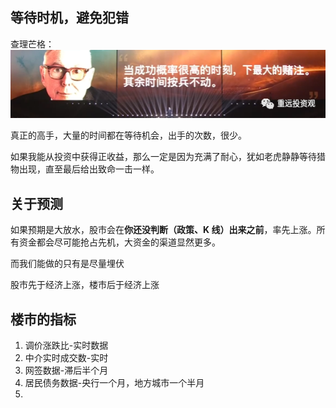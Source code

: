 ## 等待时机，避免犯错
查理芒格：
![](attachments/Pasted%20image%2020241008113126.png)

真正的高手，大量的时间都在等待机会，出手的次数，很少。

如果我能从投资中获得正收益，那么一定是因为充满了耐心，犹如老虎静静等待猎物出现，直至最后给出致命一击一样。


## 关于预测

如果预期是大放水，股市会在**你还没判断（政策、K 线）出来之前**，率先上涨。所有资金都会尽可能抢占先机，大资金的渠道显然更多。

而我们能做的只有是尽量埋伏

股市先于经济上涨，楼市后于经济上涨

## 楼市的指标

1. 调价涨跌比-实时数据
2. 中介实时成交数-实时
3. 网签数据-滞后半个月
4. 居民债务数据-央行一个月，地方城市一个半月
5. 

